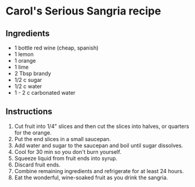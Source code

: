# Carol's Serious Sangria recipe

## Ingredients

* 1 bottle red wine (cheap, spanish)
* 1 lemon
* 1 orange
* 1 lime
* 2 Tbsp brandy
* 1/2 c sugar
* 1/2 c water
* 1 - 2 c carbonated water

## Instructions

1. Cut fruit into 1/4" slices and then cut the slices into halves, or quarters for the orange.
2. Put the end slices in a small saucepan.
3. Add water and sugar to the saucepan and boil until sugar dissolves.
4. Cool for 30 min so you don't burn yourself.
5. Squeeze liquid from fruit ends into syrup. 
6. Discard fruit ends.
7. Combine remaining ingredients and refrigerate for at least 24 hours.
8. Eat the wonderful, wine-soaked fruit as you drink the sangria.
